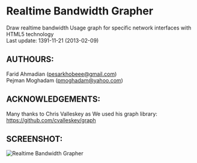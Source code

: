 Realtime Bandwidth Grapher
==========================

Draw realtime bandwidth Usage graph for specific network interfaces with HTML5 technology  
Last update: 1391-11-21 (2013-02-09)


## AUTHOURS: 

Farid Ahmadian (pesarkhobeee@gmail.com)  
Pejman Moghadam (pmoghadam@yahoo.com)  


## ACKNOWLEDGEMENTS:

Many thanks to Chris Valleskey as We used his graph library:  
https://github.com/cvalleskey/graph


## SCREENSHOT:

![Realtime Bandwidth Grapher](https://raw.github.com/pmoghadam/Realtime-Bandwidth-Grapher/master/RBG-screenshot.png "Realtime Bandwidth Grapher Screenshot")

